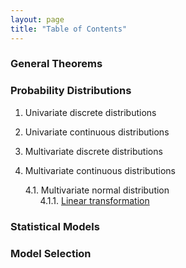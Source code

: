 ```yaml
---
layout: page
title: "Table of Contents"
---
```



### General Theorems


### Probability Distributions

1. Univariate discrete distributions

2. Univariate continuous distributions

3. Multivariate discrete distributions

4. Multivariate continuous distributions

   4.1. Multivariate normal distribution <br>
   &nbsp;&nbsp;&nbsp;&nbsp;&nbsp; 4.1.1. [Linear transformation](/Proofs/mvn-ltt.html) <br>


### Statistical Models


### Model Selection